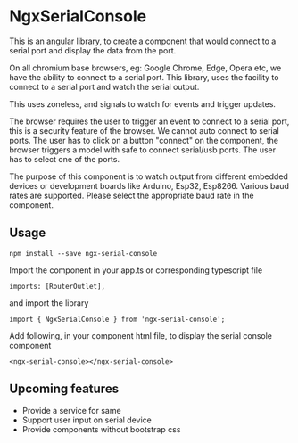 # NgxSerialConsole

This is an angular library, to create a component that would connect to a serial port and display the data from the port.

On all chromium base browsers, eg: Google Chrome, Edge, Opera etc, we have the ability to connect to a serial port.
This library, uses the facility to connect to a serial port and watch the serial output.

This uses zoneless, and signals to watch for events and trigger updates.

The browser requires the user to trigger an event to connect to a serial port, this is a security feature of the browser.
We cannot auto connect to serial ports.
The user has to click on a button "connect" on the component, the browser triggers a model with safe to connect serial/usb ports.
The user has to select one of the ports.

The purpose of this component is to watch output from different embedded devices or development boards like Arduino, Esp32, Esp8266.
Various baud rates are supported. Please select the appropriate baud rate in the component.

## Usage

```
npm install --save ngx-serial-console
```

Import the component in your app.ts or corresponding typescript file
```
imports: [RouterOutlet],
```

and import the library

```
import { NgxSerialConsole } from 'ngx-serial-console';
```

Add following, in your component html file, to display the serial console component
```
<ngx-serial-console></ngx-serial-console>
```

## Upcoming features
* Provide a service for same
* Support user input on serial device
* Provide components without bootstrap css